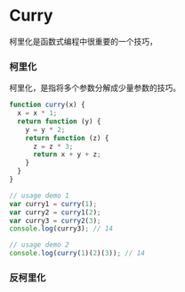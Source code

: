 # Curry

柯里化是函数式编程中很重要的一个技巧，

### 柯里化

柯里化，是指将多个参数分解成少量参数的技巧。

```js
function curry(x) {
  x = x * 1;
  return function (y) {
    y = y * 2;
    return function (z) {
      z = z * 3;
      return x + y + z;
    }
  }
}

// usage demo 1
var curry1 = curry(1);
var curry2 = curry1(2);
var curry3 = curry2(3);
console.log(curry3); // 14

// usage demo 2
console.log(curry(1)(2)(3)); // 14

```

### 反柯里化
